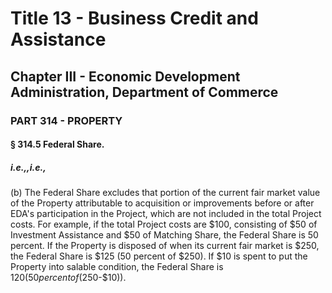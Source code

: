 
# Title 13 - Business Credit and Assistance
## Chapter III - Economic Development Administration, Department of Commerce
### PART 314 - PROPERTY
#### § 314.5 Federal Share.
##### i.e.,,i.e.,

(b) The Federal Share excludes that portion of the current fair market value of the Property attributable to acquisition or improvements before or after EDA's participation in the Project, which are not included in the total Project costs. For example, if the total Project costs are $100, consisting of $50 of Investment Assistance and $50 of Matching Share, the Federal Share is 50 percent. If the Property is disposed of when its current fair market is $250, the Federal Share is $125 (50 percent of $250). If $10 is spent to put the Property into salable condition, the Federal Share is $120 (50 percent of ($250-$10)).
